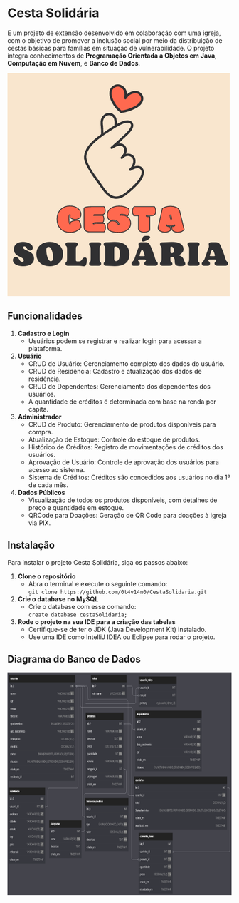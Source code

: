 <h1>Cesta Solidária</h1>
<p>E um projeto de extensão desenvolvido em colaboração com uma igreja, com o objetivo de promover a inclusão social por meio da distribuição de cestas básicas para famílias em situação de vulnerabilidade. O projeto integra conhecimentos de <strong>Programação Orientada a Objetos em Java</strong>, <strong>Computação em Nuvem</strong>, e <strong>Banco de Dados</strong>.</p>

<img id="diagrama" src="src/main/resources/static/images/cesta.png" alt="LOGO" width="500" height="500">

<h2>Funcionalidades</h2>
<ol>
    <li><strong>Cadastro e Login</strong>
        <ul>
            <li>Usuários podem se registrar e realizar login para acessar a plataforma.</li>
        </ul>
    </li>
    <li><strong>Usuário</strong>
        <ul>
            <li>CRUD de Usuário: Gerenciamento completo dos dados do usuário.</li>
            <li>CRUD de Residência: Cadastro e atualização dos dados de residência.</li>
            <li>CRUD de Dependentes: Gerenciamento dos dependentes dos usuários.</li>
            <li>A quantidade de créditos é determinada com base na renda per capita.</li>
        </ul>
    </li>
    <li><strong>Administrador</strong>
        <ul>
            <li>CRUD de Produto: Gerenciamento de produtos disponíveis para compra.</li>
            <li>Atualização de Estoque: Controle do estoque de produtos.</li>
            <li>Histórico de Créditos: Registro de movimentações de créditos dos usuários.</li>
            <li>Aprovação de Usuário: Controle de aprovação dos usuários para acesso ao sistema.</li>
            <li>Sistema de Créditos: Créditos são concedidos aos usuários no dia 1º de cada mês.</li>
        </ul>
    </li>
    <li><strong>Dados Públicos</strong>
        <ul>
            <li>Visualização de todos os produtos disponíveis, com detalhes de preço e quantidade em estoque.</li>
            <li>QRCode para Doações: Geração de QR Code para doações à igreja via PIX.</li>
        </ul>
    </li>
</ol>

<h2>Instalação</h2>
<p>Para instalar o projeto Cesta Solidária, siga os passos abaixo:</p>
<ol>
    <li><strong>Clone o repositório</strong>
        <ul>
            <li>Abra o terminal e execute o seguinte comando:</li>
            <code>git clone https://github.com/0t4v14n0/CestaSolidaria.git</code>
        </ul>
    </li>
    <li><strong>Crie o database no MySQL</strong>
        <ul>
            <li>Crie o database com esse comando:</li>
            <code>create database cestaSolidaria;</code>
        </ul>
    </li>
    <li><strong>Rode o projeto na sua IDE para a criação das tabelas</strong>
        <ul>
            <li>Certifique-se de ter o JDK (Java Development Kit) instalado.</li>
            <li>Use uma IDE como IntelliJ IDEA ou Eclipse para rodar o projeto.</li>
        </ul>
    </li>
</ol>

<h2>Diagrama do Banco de Dados</h2>

<img id="diagrama" src="src/main/resources/static/images/db.png" alt="Diagrama do Banco de Dados" width="900" height="500">